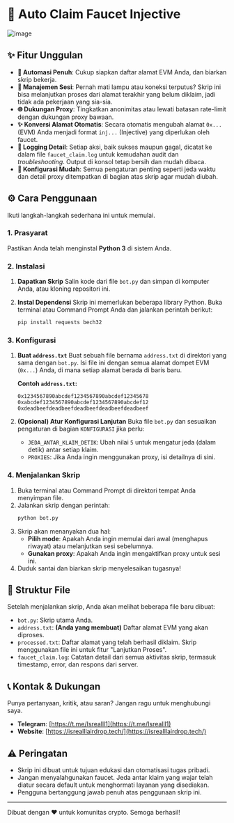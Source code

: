 # 🤖 Auto Claim Faucet Injective

![image](https://github.com/user-attachments/assets/e3540da4-2efd-4cc1-be11-a5543af95ef8)


## ✨ Fitur Unggulan

- **🚀 Automasi Penuh**: Cukup siapkan daftar alamat EVM Anda, dan biarkan skrip bekerja.
- **🔄 Manajemen Sesi**: Pernah mati lampu atau koneksi terputus? Skrip ini bisa melanjutkan proses dari alamat terakhir yang belum diklaim, jadi tidak ada pekerjaan yang sia-sia.
- **🌐 Dukungan Proxy**: Tingkatkan anonimitas atau lewati batasan rate-limit dengan dukungan proxy bawaan.
- **✨ Konversi Alamat Otomatis**: Secara otomatis mengubah alamat `0x...` (EVM) Anda menjadi format `inj...` (Injective) yang diperlukan oleh faucet.
- **📝 Logging Detail**: Setiap aksi, baik sukses maupun gagal, dicatat ke dalam file `faucet_claim.log` untuk kemudahan audit dan *troubleshooting*. Output di konsol tetap bersih dan mudah dibaca.
- **🔧 Konfigurasi Mudah**: Semua pengaturan penting seperti jeda waktu dan detail proxy ditempatkan di bagian atas skrip agar mudah diubah.

## ⚙️ Cara Penggunaan

Ikuti langkah-langkah sederhana ini untuk memulai.

### 1. Prasyarat

Pastikan Anda telah menginstal **Python 3** di sistem Anda.

### 2. Instalasi

1.  **Dapatkan Skrip**
    Salin kode dari file `bot.py` dan simpan di komputer Anda, atau kloning repositori ini.

2.  **Instal Dependensi**
    Skrip ini memerlukan beberapa library Python. Buka terminal atau Command Prompt Anda dan jalankan perintah berikut:
    ```bash
    pip install requests bech32
    ```

### 3. Konfigurasi

1.  **Buat `address.txt`**
    Buat sebuah file bernama `address.txt` di direktori yang sama dengan `bot.py`. Isi file ini dengan semua alamat dompet EVM (`0x...`) Anda, di mana setiap alamat berada di baris baru.

    **Contoh `address.txt`:**
    ```
    0x1234567890abcdef1234567890abcdef12345678
    0xabcdef1234567890abcdef1234567890abcdef12
    0xdeadbeefdeadbeefdeadbeefdeadbeefdeadbeef
    ```

2.  **(Opsional) Atur Konfigurasi Lanjutan**
    Buka file `bot.py` dan sesuaikan pengaturan di bagian `KONFIGURASI` jika perlu:
    - `JEDA_ANTAR_KLAIM_DETIK`: Ubah nilai `5` untuk mengatur jeda (dalam detik) antar setiap klaim.
    - `PROXIES`: Jika Anda ingin menggunakan proxy, isi detailnya di sini.

### 4. Menjalankan Skrip

1.  Buka terminal atau Command Prompt di direktori tempat Anda menyimpan file.
2.  Jalankan skrip dengan perintah:
    ```bash
    python bot.py
    ```
3.  Skrip akan menanyakan dua hal:
    - **Pilih mode**: Apakah Anda ingin memulai dari awal (menghapus riwayat) atau melanjutkan sesi sebelumnya.
    - **Gunakan proxy**: Apakah Anda ingin mengaktifkan proxy untuk sesi ini.
4.  Duduk santai dan biarkan skrip menyelesaikan tugasnya!

## 📂 Struktur File

Setelah menjalankan skrip, Anda akan melihat beberapa file baru dibuat:

- `bot.py`: Skrip utama Anda.
- `address.txt`: **(Anda yang membuat)** Daftar alamat EVM yang akan diproses.
- `processed.txt`: Daftar alamat yang telah berhasil diklaim. Skrip menggunakan file ini untuk fitur "Lanjutkan Proses".
- `faucet_claim.log`: Catatan detail dari semua aktivitas skrip, termasuk timestamp, error, dan respons dari server.

## 📞 Kontak & Dukungan

Punya pertanyaan, kritik, atau saran? Jangan ragu untuk menghubungi saya.

- **Telegram**: [https://t.me/Isrealll1](https://t.me/Isrealll1)
- **Website**: [https://isrealllairdrop.tech/](https://isrealllairdrop.tech/)

## ⚠️ Peringatan

- Skrip ini dibuat untuk tujuan edukasi dan otomatisasi tugas pribadi.
- Jangan menyalahgunakan faucet. Jeda antar klaim yang wajar telah diatur secara default untuk menghormati layanan yang disediakan.
- Pengguna bertanggung jawab penuh atas penggunaan skrip ini.

---

Dibuat dengan ❤️ untuk komunitas crypto. Semoga berhasil!
